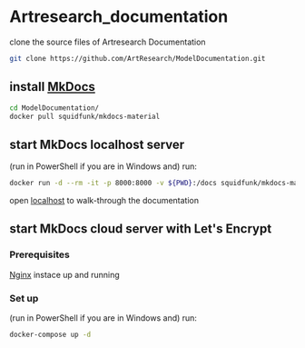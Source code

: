 # Artresearch_documentation


clone the source files of Artresearch Documentation
```bash
git clone https://github.com/ArtResearch/ModelDocumentation.git
```


## install [MkDocs](https://squidfunk.github.io/mkdocs-material/getting-started/)

```bash
cd ModelDocumentation/
docker pull squidfunk/mkdocs-material
```



## start MkDocs localhost server
(run in PowerShell if you are in Windows and) run:
```bash
docker run -d --rm -it -p 8000:8000 -v ${PWD}:/docs squidfunk/mkdocs-material
```

open [localhost](http://localhost:8000/) to walk-through the documentation

## start MkDocs cloud server with Let's Encrypt

### Prerequisites

[Nginx](https://github.com/ArtResearch/nginx-pharos) instace up and running 

### Set up
(run in PowerShell if you are in Windows and) run:
```bash
docker-compose up -d
```

